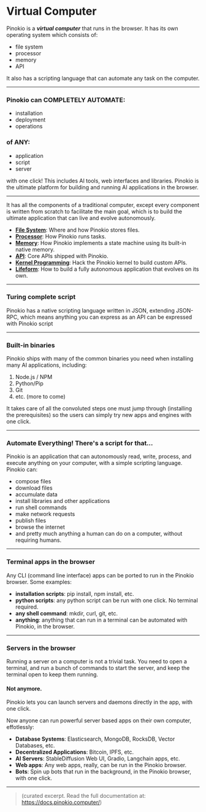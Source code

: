 # Virtual Computer

Pinokio is a ***virtual computer*** that runs in the browser. It has its own operating system which consists of:
- file system
- processor
- memory
- API


It also has a scripting language that can automate any task on the computer. 

---

### Pinokio can COMPLETELY AUTOMATE:
- installation 
- deployment 
- operations 

### of ANY:
- application
- script
- server

with one click! This includes AI tools, web interfaces and libraries. Pinokio is the ultimate platform for building and running AI applications in the browser.

---

It has all the components of a traditional computer, except every component is written from scratch to facilitate the main goal, which is to build the ultimate application that can live and evolve autonomously.

- **[File System](https://docs.pinokio.computer/fs/overview)**: Where and how Pinokio stores files.
- **[Processor](https://docs.pinokio.computer/processor/overview)**: How Pinokio runs tasks.
- **[Memory](https://docs.pinokio.computer/memory/overview)**: How Pinokio implements a state machine using its built-in native memory.
- **[API](https://docs.pinokio.computer/api/overview)**: Core APIs shipped with Pinokio.
- **[Kernel Programming](https://docs.pinokio.computer/custom/what)**: Hack the Pinokio kernel to build custom APIs.
- **[Lifeform](https://docs.pinokio.computer/ai/overview)**: How to build a fully autonomous application that evolves on its own.

---
### Turing complete script

Pinokio has a native scripting language written in JSON, extending JSON-RPC, which means anything you can express as an API can be expressed with Pinokio script

---

### Built-in binaries

Pinokio ships with many of the common binaries you need when installing many AI applications, including:

1. Node.js / NPM
2. Python/Pip
3. Git
4. etc. (more to come)

It takes care of all the convoluted steps one must jump through (installing the prerequisites) so the users can simply try new apps and engines with one click.

---

### Automate Everything! There's a script for that...

Pinokio is an application that can autonomously read, write, process, and execute anything on your computer, with a simple scripting language. Pinokio can:

- compose files
- download files
- accumulate data
- install libraries and other applications
- run shell commands
- make network requests
- publish files
- browse the internet
- and pretty much anything a human can do on a computer, without requiring humans.

---

### Terminal apps in the browser

Any CLI (command line interface) apps can be ported to run in the Pinokio browser. Some examples:

- **installation scripts**: pip install, npm install, etc.
- **python scripts**: any python script can be run with one click. No terminal required.
- **any shell command**: mkdir, curl, git, etc.
- **anything**: anything that can run in a terminal can be automated with Pinokio, in the browser.

---

### Servers in the browser

Running a server on a computer is not a trivial task. You need to open a terminal, and run a bunch of commands to start the server, and keep the terminal open to keep them running.

#### Not anymore.

Pinokio lets you can launch servers and daemons directly in the app, with one click.

Now anyone can run powerful server based apps on their own computer, effotlessly:

- **Database Systems**: Elasticsearch, MongoDB, RocksDB, Vector Databases, etc.
- **Decentralized Applications**: Bitcoin, IPFS, etc.
- **AI Servers**: StableDiffusion Web UI, Gradio, Langchain apps, etc.
- **Web apps**: Any web apps, really, can be run in the Pinokio browser.
- **Bots**: Spin up bots that run in the background, in the Pinokio browser, with one click.

---


> (curated excerpt. Read the full documentation at: https://docs.pinokio.computer/)
